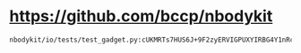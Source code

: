 # https://github.com/bccp/nbodykit

```console
nbodykit/io/tests/test_gadget.py:cUKMRTs7HUS6J+9F2zyERVIGPUXYIRBG4Y1nRcxgK0VPLu1FuKBbRSlzW0XzE/1FlQhDRWOqgkWL

```
